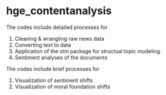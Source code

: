 # hge_contentanalysis


The codes include detailed processes for
1) Cleaning & wrangling raw news data
2) Converting text to data
3) Application of the stm package for structual topic modeling
4) Sentiment analyses of the documents

The codes include brief processes for
1) Visualization of sentiment shifts
2) Visualization of moral foundation shifts

